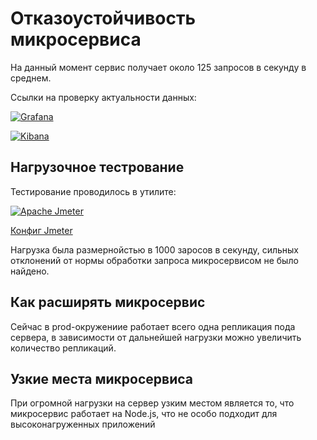 # Отказоустойчивость микросервиса

На данный момент сервис получает около 125 запросов в секунду в среднем.

Ссылки на проверку актуальности данных:

[![Grafana](https://img.shields.io/badge/-Grafana-000?&logo=grafana)](https://monitoring.mcn.ru/d/zN0faEaMz/ingress-nginx-daemonset-overview?orgId=1&var-datasource=Prometheus-1-Federate_prod2&var-node=All&var-host=translator.mcn.ru&var-path=All&var-pod=All&from=1670965200000&to=1671051599000)

[![Kibana](https://img.shields.io/badge/-Kibana-000?&logo=kibana)](https://kibana-k8s-prod2.mcn.ru/app/discover#/view/57d76ab0-3624-11eb-ad9e-c97a024fad82?_g=(filters:!(),refreshInterval:(pause:!t,value:0),time:(from:now%2Fw,to:now%2Fw))&_a=(columns:!(log_duration),filters:!(('$state':(store:appState),meta:(alias:!n,disabled:!f,index:fa5f0aa0-3623-11eb-ad9e-c97a024fad82,key:kubernetes.labels.app_kubernetes_io%2Finstance,negate:!f,params:(query:ingress-nginx),type:phrase),query:(match_phrase:(kubernetes.labels.app_kubernetes_io%2Finstance:(query:ingress-nginx)))),('$state':(store:appState),meta:(alias:!n,disabled:!f,index:fa5f0aa0-3623-11eb-ad9e-c97a024fad82,key:log_vhost,negate:!f,params:(query:translator.mcn.ru),type:phrase),query:(match_phrase:(log_vhost:translator.mcn.ru)))),index:fa5f0aa0-3623-11eb-ad9e-c97a024fad82,interval:s,query:(language:lucene,query:''),sort:!(!('@timestamp',desc),!(log_duration,asc))))

## Нагрузочное тестрование

Тестирование проводилось в утилите:

[![Apache Jmeter](https://img.shields.io/badge/-Jmeter-000?&logo=apachejmeter)](https://jmeter.apache.org/usermanual/get-started.html)

<a href="../assets/report.jmx">Конфиг Jmeter</a>

Нагрузка была размернойстью в 1000 заросов в секунду, сильных отклонений от нормы обработки запроса микросервисом не было найдено.

## Как расширять микросервис

Сейчас в prod-окружениие работает всего одна репликация пода сервера, в зависимости от дальнейшей нагрузки можно увеличить количество репликаций.

## Узкие места микросервиса
При огромной нагрузки на сервер узким местом является то, что микросервис работает на Node.js, что не особо подходит для высоконагруженных приложений
